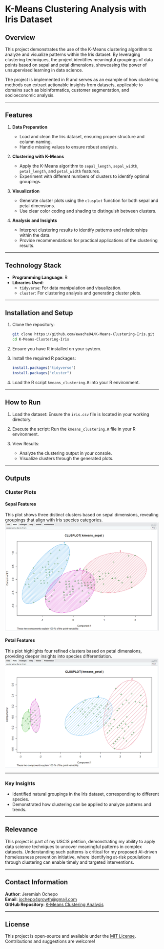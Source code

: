 # K-Means Clustering Analysis with Iris Dataset

## Overview

This project demonstrates the use of the K-Means clustering algorithm to analyze and visualize patterns within the Iris dataset. By leveraging clustering techniques, the project identifies meaningful groupings of data points based on sepal and petal dimensions, showcasing the power of unsupervised learning in data science.

The project is implemented in R and serves as an example of how clustering methods can extract actionable insights from datasets, applicable to domains such as bioinformatics, customer segmentation, and socioeconomic analysis.

---

## Features

1. **Data Preparation**  
   - Load and clean the Iris dataset, ensuring proper structure and column naming.
   - Handle missing values to ensure robust analysis.

2. **Clustering with K-Means**  
   - Apply the K-Means algorithm to `sepal_length`, `sepal_width`, `petal_length`, and `petal_width` features.
   - Experiment with different numbers of clusters to identify optimal groupings.

3. **Visualization**  
   - Generate cluster plots using the `clusplot` function for both sepal and petal dimensions.
   - Use clear color coding and shading to distinguish between clusters.

4. **Analysis and Insights**  
   - Interpret clustering results to identify patterns and relationships within the data.
   - Provide recommendations for practical applications of the clustering results.

---

## Technology Stack

- **Programming Language**: R
- **Libraries Used**:
  - `tidyverse`: For data manipulation and visualization.
  - `cluster`: For clustering analysis and generating cluster plots.

---

## Installation and Setup

1. Clone the repository:
   ```bash
   git clone https://github.com/ewache04/K-Means-Clustering-Iris.git
   cd K-Means-Clustering-Iris
   ```

2. Ensure you have R installed on your system.

3. Install the required R packages:
   ```R
   install.packages("tidyverse")
   install.packages("cluster")
   ```

4. Load the R script `kmeans_clustering.R` into your R environment.

---

## How to Run

1. Load the dataset:
   Ensure the `iris.csv` file is located in your working directory.

2. Execute the script:
   Run the `kmeans_clustering.R` file in your R environment.

3. View Results:
   - Analyze the clustering output in your console.
   - Visualize clusters through the generated plots.

---

## Outputs

### Cluster Plots

#### Sepal Features
This plot shows three distinct clusters based on sepal dimensions, revealing groupings that align with Iris species categories.  
![Sepal Clusters](screenshots/k-means-sepal.png)

#### Petal Features
This plot highlights four refined clusters based on petal dimensions, providing deeper insights into species differentiation.  
![Petal Clusters](screenshots/k-means-petal.png)

---

### Key Insights
- Identified natural groupings in the Iris dataset, corresponding to different species.
- Demonstrated how clustering can be applied to analyze patterns and trends.

---

## Relevance

This project is part of my USCIS petition, demonstrating my ability to apply data science techniques to uncover meaningful patterns in complex datasets. Understanding such patterns is critical for my proposed AI-driven homelessness prevention initiative, where identifying at-risk populations through clustering can enable timely and targeted interventions.

---

## Contact Information

**Author**: Jeremiah Ochepo  
**Email**: jochepo4growth@gmail.com  
**GitHub Repository**: [K-Means Clustering Analysis](https://github.com/ewache04/Iris-Flower-Clustering-Model)

---

## License

This project is open-source and available under the [MIT License](LICENSE). Contributions and suggestions are welcome!